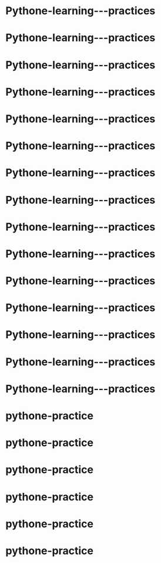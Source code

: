 # Pythone-learning---practices
# Pythone-learning---practices
# Pythone-learning---practices
# Pythone-learning---practices
# Pythone-learning---practices
# Pythone-learning---practices
# Pythone-learning---practices
# Pythone-learning---practices
# Pythone-learning---practices
# Pythone-learning---practices
# Pythone-learning---practices
# Pythone-learning---practices
# Pythone-learning---practices
# Pythone-learning---practices
# Pythone-learning---practices
# pythone-practice
# pythone-practice
# pythone-practice
# pythone-practice
# pythone-practice
# pythone-practice
